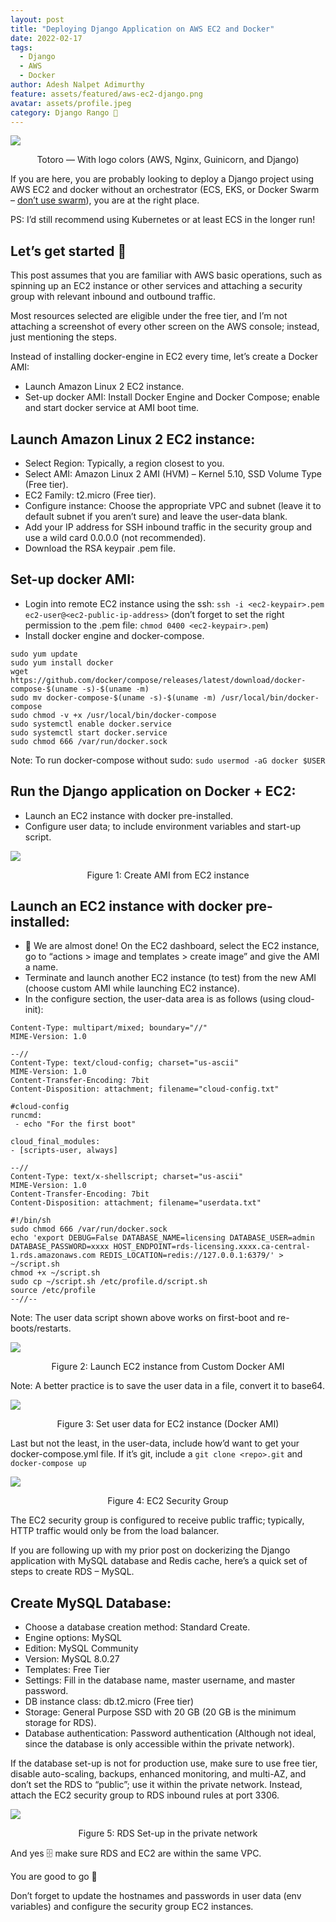 ```yaml
---
layout: post
title: "Deploying Django Application on AWS EC2 and Docker"
date: 2022-02-17
tags:
  - Django
  - AWS
  - Docker
author: Adesh Nalpet Adimurthy
feature: assets/featured/aws-ec2-django.png
avatar: assets/profile.jpeg
category: Django Rango 🚀
---
```


<img src="./assets/featured/aws-ec2-django.png" /> 
<p style="text-align: center;">Totoro — With logo colors (AWS, Nginx, Guinicorn, and Django)</p>

If you are here, you are probably looking to deploy a Django project using AWS EC2 and docker without an orchestrator (ECS, EKS, or Docker Swarm – [don’t use swarm](https://www.mirantis.com/blog/mirantis-will-continue-to-support-and-develop-docker-swarm/)), you are at the right place.

PS: I’d still recommend using Kubernetes or at least ECS in the longer run!

## Let’s get started 🤪

This post assumes that you are familiar with AWS basic operations, such as spinning up an EC2 instance or other services and attaching a security group with relevant inbound and outbound traffic.

Most resources selected are eligible under the free tier, and I’m not attaching a screenshot of every other screen on the AWS console; instead, just mentioning the steps.

Instead of installing docker-engine in EC2 every time, let’s create a Docker AMI:

- Launch Amazon Linux 2 EC2 instance.
- Set-up docker AMI: Install Docker Engine and Docker Compose; enable and start docker service at AMI boot time.

## Launch Amazon Linux 2 EC2 instance:

- Select Region: Typically, a region closest to you.
- Select AMI: Amazon Linux 2 AMI (HVM) – Kernel 5.10, SSD Volume Type (Free tier).
- EC2 Family: t2.micro (Free tier).
- Configure instance: Choose the appropriate VPC and subnet (leave it to default subnet if you aren’t sure) and leave the user-data blank.
- Add your IP address for SSH inbound traffic in the security group and use a wild card 0.0.0.0 (not recommended).
- Download the RSA keypair .pem file.

## Set-up docker AMI:

- Login into remote EC2 instance using the ssh: `ssh -i <ec2-keypair>.pem ec2-user@<ec2-public-ip-address>` (don’t forget to set the right permission to the .pem file: `chmod 0400 <ec2-keypair>.pem`)
- Install docker engine and docker-compose.

```
sudo yum update
sudo yum install docker
wget https://github.com/docker/compose/releases/latest/download/docker-compose-$(uname -s)-$(uname -m) 
sudo mv docker-compose-$(uname -s)-$(uname -m) /usr/local/bin/docker-compose
sudo chmod -v +x /usr/local/bin/docker-compose
sudo systemctl enable docker.service
sudo systemctl start docker.service
sudo chmod 666 /var/run/docker.sock
```

Note: To run docker-compose without sudo: `sudo usermod -aG docker $USER`

## Run the Django application on Docker + EC2:

- Launch an EC2 instance with docker pre-installed.
- Configure user data; to include environment variables and start-up script.

<img src="./assets/posts/create-ami.png" /> 
<p style="text-align: center;">Figure 1: Create AMI from EC2 instance</p>

## Launch an EC2 instance with docker pre-installed:

- 👻 We are almost done! On the EC2 dashboard, select the EC2 instance, go to “actions > image and templates > create image” and give the AMI a name.
- Terminate and launch another EC2 instance (to test) from the new AMI (choose custom AMI while launching EC2 instance).
- In the configure section, the user-data area is as follows (using cloud-init): 

```
Content-Type: multipart/mixed; boundary="//"
MIME-Version: 1.0

--//
Content-Type: text/cloud-config; charset="us-ascii"
MIME-Version: 1.0
Content-Transfer-Encoding: 7bit
Content-Disposition: attachment; filename="cloud-config.txt"

#cloud-config
runcmd:
 - echo "For the first boot"

cloud_final_modules:
- [scripts-user, always]

--//
Content-Type: text/x-shellscript; charset="us-ascii"
MIME-Version: 1.0
Content-Transfer-Encoding: 7bit
Content-Disposition: attachment; filename="userdata.txt"

#!/bin/sh
sudo chmod 666 /var/run/docker.sock
echo 'export DEBUG=False DATABASE_NAME=licensing DATABASE_USER=admin DATABASE_PASSWORD=xxxx HOST_ENDPOINT=rds-licensing.xxxx.ca-central-1.rds.amazonaws.com REDIS_LOCATION=redis://127.0.0.1:6379/' > ~/script.sh
chmod +x ~/script.sh
sudo cp ~/script.sh /etc/profile.d/script.sh
source /etc/profile
--//--
```

Note: The user data script shown above works on first-boot and re-boots/restarts.

<img src="./assets/posts/select-custom-ami.png" /> 
<p style="text-align: center;">Figure 2: Launch EC2 instance from Custom Docker AMI</p>

Note: A better practice is to save the user data in a file, convert it to base64.

<img src="./assets/posts/set-user-data.png" /> 
<p style="text-align: center;">Figure 3: Set user data for EC2 instance (Docker AMI)</p>

Last but not the least, in the user-data, include how’d want to get your docker-compose.yml file. If it’s git, include a `git clone <repo>.git` and `docker-compose up`


<img src="./assets/posts/ec2-security-inbound.png" /> 
<p style="text-align: center;">Figure 4: EC2 Security Group</p>

The EC2 security group is configured to receive public traffic; typically, HTTP traffic would only be from the load balancer.

If you are following up with my prior post on dockerizing the Django application with MySQL database and Redis cache, here’s a quick set of steps to create RDS – MySQL.

## Create MySQL Database: 

- Choose a database creation method: Standard Create.
- Engine options: MySQL
- Edition: MySQL Community
- Version: MySQL 8.0.27
- Templates: Free Tier
- Settings: Fill in the database name, master username, and master password.
- DB instance class: db.t2.micro (Free tier)
- Storage: General Purpose SSD with 20 GB (20 GB is the minimum storage for RDS).
- Database authentication: Password authentication (Although not ideal, since the database is only accessible within the private network).

If the database set-up is not for production use, make sure to use free tier, disable auto-scaling, backups, enhanced monitoring, and multi-AZ, and don’t set the RDS to “public”; use it within the private network. Instead, attach the EC2 security group to RDS inbound rules at port 3306.

<img src="./assets/posts/database-setup.png" /> 
<p style="text-align: center;">Figure 5: RDS Set-up in the private network</p>

And yes 🗄 make sure RDS and EC2 are within the same VPC.

You are good to go 🚀

Don’t forget to update the hostnames and passwords in user data (env variables) and configure the security group EC2 instances.